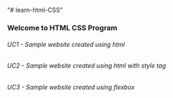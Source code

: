 "# learn-html-CSS" 

### Welcome to HTML CSS Program

###### UC1 - Sample website created using html

###### UC2 - Sample website created using html with style tag

###### UC3 - Sample website created using flexbox
